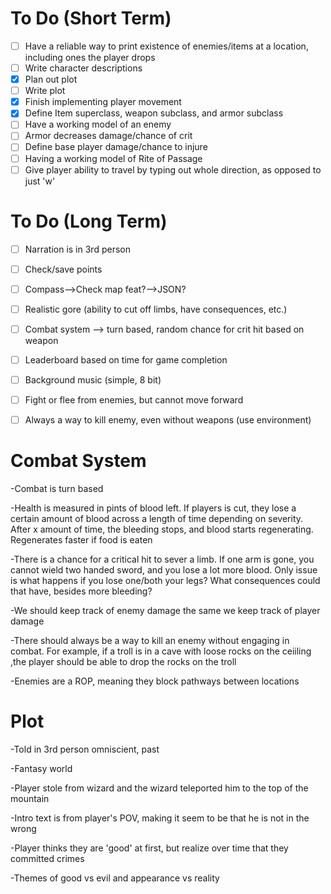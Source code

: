 # To Do (Short Term)
- [ ] Have a reliable way to print existence of enemies/items at a location, including ones the player drops
- [ ] Write character descriptions
- [x] Plan out plot
- [ ] Write plot
- [x] Finish implementing player movement
- [x] Define Item superclass, weapon subclass, and armor subclass
- [ ] Have a working model of an enemy
- [ ] Armor decreases damage/chance of crit
- [ ] Define base player damage/chance to injure
- [ ] Having a working model of Rite of Passage
- [ ] Give player ability to travel by typing out whole direction, as opposed to just 'w' 
# To Do (Long Term)
- [ ] Narration is in 3rd person
- [ ] Check/save points
- [ ] Compass-->Check map feat?-->JSON?
- [ ] Realistic gore (ability to cut off limbs, have consequences, etc.)
- [ ] Combat system --> turn based, random chance for crit hit based on weapon
- [ ] Leaderboard based on time for game completion
- [ ] Background music (simple, 8 bit)
- [ ] Fight or flee from enemies, but cannot move forward
- [ ] Always a way to kill enemy, even without weapons (use environment)


# Combat System
-Combat is turn based

-Health is measured in pints of blood left. If players is cut, they lose a certain amount of blood across a length of time depending on severity. After x amount of time, the bleeding stops, and blood starts regenerating. Regenerates faster if food is eaten

-There is a chance for a critical hit to sever a limb. If one arm is gone, you cannot wield two handed sword, and you lose a lot more blood. Only issue is what happens if you lose one/both your legs? What consequences could that have, besides more bleeding?

-We should keep track of enemy damage the same we keep track of player damage

-There should always be a way to kill an enemy without engaging in combat. For example, if a troll is in a cave with loose rocks on the ceiiling ,the player should be able to drop the rocks on the troll

-Enemies are a ROP, meaning they block pathways between locations

# Plot
-Told in 3rd person omniscient, past

-Fantasy world

-Player stole from wizard and the wizard teleported him to the top of the mountain

-Intro text is from player's POV, making it seem to be that he is not in the wrong

-Player thinks they are 'good' at first, but realize over time that they committed crimes

-Themes of good vs evil and appearance vs reality
